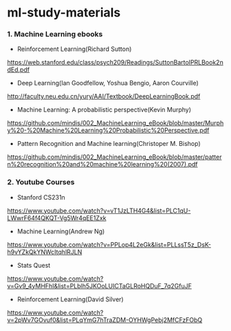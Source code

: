 # ml-study-materials

### 1. Machine Learning ebooks

- Reinforcement Learning(Richard Sutton)

https://web.stanford.edu/class/psych209/Readings/SuttonBartoIPRLBook2ndEd.pdf

- Deep Learning(Ian Goodfellow, Yoshua Bengio, Aaron Courville)

http://faculty.neu.edu.cn/yury/AAI/Textbook/DeepLearningBook.pdf

- Machine Learning: A probabilistic perspective(Kevin Murphy)

https://github.com/mindis/002_MachineLearning_eBook/blob/master/Murphy%20-%20Machine%20Learning%20Probabilistic%20Perspective.pdf

- Pattern Recognition and Machine learning(Christoper M. Bishop)

https://github.com/mindis/002_MachineLearning_eBook/blob/master/pattern%20recognition%20and%20machine%20learning%20(2007).pdf

### 2. Youtube Courses

- Stanford CS231n

https://www.youtube.com/watch?v=vT1JzLTH4G4&list=PLC1qU-LWwrF64f4QKQT-Vg5Wr4qEE1Zxk

- Machine Learning(Andrew Ng)

https://www.youtube.com/watch?v=PPLop4L2eGk&list=PLLssT5z_DsK-h9vYZkQkYNWcItqhlRJLN

- Stats Quest

https://www.youtube.com/watch?v=Gv9_4yMHFhI&list=PLblh5JKOoLUICTaGLRoHQDuF_7q2GfuJF

- Reinforcement Learning(David Silver)

https://www.youtube.com/watch?v=2pWv7GOvuf0&list=PLqYmG7hTraZDM-OYHWgPebj2MfCFzFObQ


